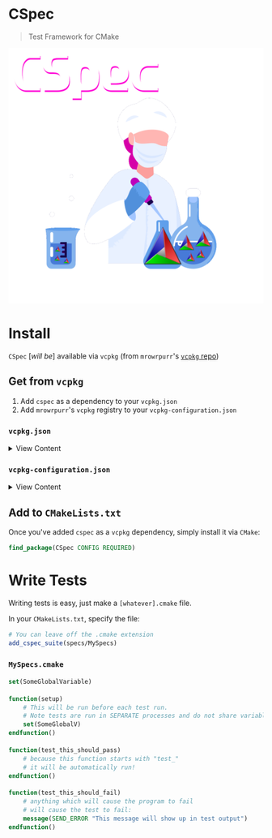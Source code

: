 # CSpec

> Test Framework for CMake

![CSpec](Images/CSpec.png)

# Install

`CSpec` [*will be*] available via `vcpkg` (from `mrowrpurr`'s [`vcpkg` repo](https://github.com/mrowrpurr/vcpkg))

## Get from `vcpkg`

1. Add `cspec` as a dependency to your `vcpkg.json`
1. Add `mrowrpurr`'s `vcpkg` registry to your `vcpkg-configuration.json`

### `vcpkg.json`

<details>
    <summary>View Content</summary>

```json
{
    "$schema": "https://raw.githubusercontent.com/microsoft/vcpkg/master/scripts/vcpkg.schema.json",
    "name": "my-project",
    "version-string": "0.0.1",
    "dependencies": [
        "cspec"
    ]
}
```

</details>

### `vcpkg-configuration.json`

<details>
    <summary>View Content</summary>

```json
{
  "default-registry": {
    "kind": "git",
    "repository": "https://github.com/microsoft/vcpkg.git",
    "baseline": "cc288af760054fa489574bd8e22d05aa8fa01e5c"
  },
  "registries": [
    {
      "kind": "git",
      "repository": "https://github.com/mrowrpurr/vcpkg.git",
      "baseline": "< INSERT THE LATEST COMMIT SHA >",
      "packages": [
        "cspec"
      ]
    }
  ]
}
```

</details>

## Add to `CMakeLists.txt`

Once you've added `cspec` as a `vcpkg` dependency, simply install it via `CMake`:

```cmake
find_package(CSpec CONFIG REQUIRED)
```

# Write Tests

Writing tests is easy, just make a `[whatever].cmake` file.

In your `CMakeLists.txt`, specify the file:

```cmake
# You can leave off the .cmake extension
add_cspec_suite(specs/MySpecs)
```

### `MySpecs.cmake`

```cmake
set(SomeGlobalVariable)

function(setup)
    # This will be run before each test run.
    # Note tests are run in SEPARATE processes and do not share variables.
    set(SomeGlobalV)
endfunction()

function(test_this_should_pass)
    # because this function starts with "test_"
    # it will be automatically run!
endfunction()

function(test_this_should_fail)
    # anything which will cause the program to fail
    # will cause the test to fail:
    message(SEND_ERROR "This message will show up in test output")
endfunction()
```
